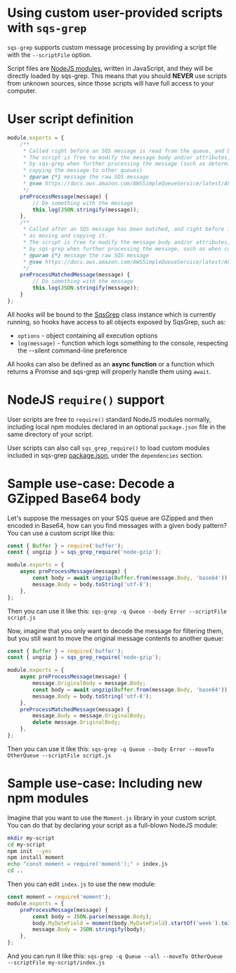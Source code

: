 # Using custom user-provided scripts with `sqs-grep`
`sqs-grep` supports custom message processing by providing a script file with the `--scriptFile` option.

Script files are [NodeJS modules](https://www.w3schools.com/nodejs/nodejs_modules.asp), written in JavaScript, and they will be directly loaded by sqs-grep.
This means that you should **NEVER** use scripts from unknown sources, since those scripts will have
full access to your computer.

# User script definition

```js
module.exports = {
    /**
     * Called right before an SQS message is read from the queue, and before any further processing is done.
     * The script is free to modify the message body and/or attributes, and those changes will be considered
     * by sqs-grep when further processing the message (such as determining wether it is a match or not, and
     * copying the message to other queues)
     * @param {*} message the raw SQS message
     * @see https://docs.aws.amazon.com/AWSSimpleQueueService/latest/APIReference/API_Message.html
     */
    preProcessMessage(message) {
        // Do something with the message
        this.log(JSON.stringify(message));
    },
    /**
     * Called after an SQS message has been matched, and right before it is processed for further actions such
     * as moving and copying it.
     * The script is free to modify the message body and/or attributes, and those changes will be considered
     * by sqs-grep when further processing the message, such as when copying the message to other queues
     * @param {*} message the raw SQS message
     * @see https://docs.aws.amazon.com/AWSSimpleQueueService/latest/APIReference/API_Message.html
     */
    preProcessMatchedMessage(message) {
        // Do something with the message
        this.log(JSON.stringify(message));
    }
};
```

All hooks will be bound to the [SqsGrep](https://github.com/rodrigozr/sqs-grep/blob/master/src/sqs-grep.js) class instance which is currently running, so hooks have access to all objects exposed by SqsGrep, such as:
* `options` - object containing all execution options
* `log(message)` - function which logs something to the console, respecting the --silent command-line preference

All hooks can also be defined as an **async function** or a function which returns a Promise and sqs-grep will properly handle them using `await`.

# NodeJS `require()` support
User scripts are free to `require()` standard NodeJS modules normally, including local npm modules declared in an optional `package.json` file in the same directory of your script.

User scripts can also call `sqs_grep_require()` to load custom modules included in sqs-grep
[package.json](https://github.com/rodrigozr/sqs-grep/blob/master/package.json), under the `dependencies` section.

# Sample use-case: Decode a GZipped Base64 body
Let's suppose the messages on your SQS queue are GZipped and then encoded in Base64, how can you find messages with a given body pattern?
You can use a custom script like this:

```js
const { Buffer } = require('buffer');
const { ungzip } = sqs_grep_require('node-gzip');

module.exports = {
    async preProcessMessage(message) {
        const body = await ungzip(Buffer.from(message.Body, 'base64'));
        message.Body = body.toString('utf-8');
    },
};
```

Then you can use it like this: `sqs-grep -q Queue --body Error --scriptFile script.js`

Now, imagine that you only want to decode the message for filtering them, but you still want to move the original message contents to another queue:

```js
const { Buffer } = require('buffer');
const { ungzip } = sqs_grep_require('node-gzip');

module.exports = {
    async preProcessMessage(message) {
        message.OriginalBody = message.Body;
        const body = await ungzip(Buffer.from(message.Body, 'base64'));
        message.Body = body.toString('utf-8');
    },
    preProcessMatchedMessage(message) {
        message.Body = message.OriginalBody;
        delete message.OriginalBody;
    },
};
```
Then you can use it like this: `sqs-grep -q Queue --body Error --moveTo OtherQueue --scriptFile script.js`

# Sample use-case: Including new npm modules
Imagine that you want to use the `Moment.js` library in your custom script. You can do that by declaring your script as a full-blown NodeJS module:

```sh
mkdir my-script
cd my-script
npm init --yes
npm install moment
echo "const moment = require('moment');" > index.js
cd ..
```
Then you can edit `index.js` to use the new module:

```js
const moment = require('moment');
module.exports = {
    preProcessMessage(message) {
        const body = JSON.parse(message.Body);
        body.MyDateField = moment(body.MyDateField).startOf('week').toISOString();
        message.Body = JSON.stringify(body);
    },
};
```

And you can run it like this: `sqs-grep -q Queue --all --moveTo OtherQueue --scriptFile my-script/index.js`